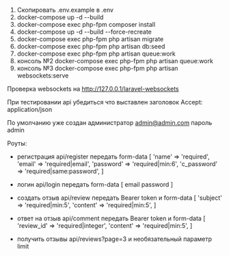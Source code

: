 1. Скопировать .env.example в .env
2. docker-compose up -d --build
3. docker-compose exec php-fpm composer install
4. docker-compose up -d --build --force-recreate
5. docker-compose exec php-fpm php artisan migrate
6. docker-compose exec php-fpm php artisan db:seed
7. docker-compose exec php-fpm php artisan queue:work
8. консоль №2 docker-compose exec php-fpm php artisan queue:work
9. консоль №3 docker-compose exec php-fpm php artisan websockets:serve

Проверка websockets на http://127.0.0.1/laravel-websockets

При тестировании api убедиться что выставлен заголовок Accept: application/json

По умолчанию уже создан администратор admin@admin.com пароль admin

Роуты:

- регистрация api/register
передать form-data
[
    'name' => 'required',
    'email' => 'required|email',
    'password' => 'required|min:6',
    'c_password' => 'required|same:password',
]

- логин api/login
передать form-data
[
    email
    password
]

- создать отзыв api/review
передать Bearer token и form-data
[
    'subject' => 'required|min:5',
    'content' => 'required|min:5',
]

- ответ на отзыв api/comment
передать Bearer token и form-data
[
     'review_id' => 'required|integer',
     'content' => 'required|min:5',
]

- получить отзывы api/reviews?page=3 и необязательный параметр limit

